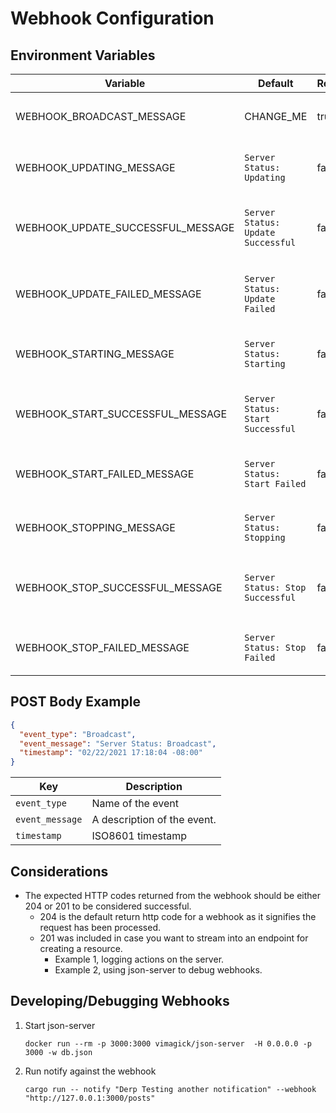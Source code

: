 # Webhook Configuration

## Environment Variables

| Variable                            | Default                            | Required | Description |
|-------------------------------------|------------------------------------|----------|-------------|
| WEBHOOK_BROADCAST_MESSAGE           | CHANGE_ME                           | true     | You set this. See `odin notify --help` |
| WEBHOOK_UPDATING_MESSAGE            | `Server Status: Updating`          | false    | Set the Updating message of your server |
| WEBHOOK_UPDATE_SUCCESSFUL_MESSAGE   | `Server Status: Update Successful` | false    | Set the Update Successful message of your server |
| WEBHOOK_UPDATE_FAILED_MESSAGE       | `Server Status: Update Failed`     | false    | Set the Update Failed message of your server |
| WEBHOOK_STARTING_MESSAGE            | `Server Status: Starting`          | false    | Set the Starting message of your server |
| WEBHOOK_START_SUCCESSFUL_MESSAGE    | `Server Status: Start Successful`  | false    | Set the Start Successful message of your server |
| WEBHOOK_START_FAILED_MESSAGE        | `Server Status: Start Failed`      | false    | Set the Start Failed message of your server |
| WEBHOOK_STOPPING_MESSAGE            | `Server Status: Stopping`          | false    | Set the Stopping message of your server |
| WEBHOOK_STOP_SUCCESSFUL_MESSAGE     | `Server Status: Stop Successful`   | false    | Set the Stop Successful message of your server |
| WEBHOOK_STOP_FAILED_MESSAGE         | `Server Status: Stop Failed`       | false    | Set the Stop Failed message of your server |


## POST Body Example

```Json
{
  "event_type": "Broadcast",
  "event_message": "Server Status: Broadcast",
  "timestamp": "02/22/2021 17:18:04 -08:00"
}
```

| Key             | Description |
|-----------------|-------------|
| `event_type`    | Name of the event |
| `event_message` | A description of the event. |
| `timestamp`     | ISO8601 timestamp |

## Considerations

- The expected HTTP codes returned from the webhook should be either 204 or 201 to be considered successful. 
    - 204 is the default return http code for a webhook as it signifies the request has been processed.
    - 201 was included in case you want to stream into an endpoint for creating a resource. 
      - Example 1, logging actions on the server.
      - Example 2, using json-server to debug webhooks.  
    
## Developing/Debugging Webhooks

1. Start json-server
   
    ```shell
    docker run --rm -p 3000:3000 vimagick/json-server  -H 0.0.0.0 -p 3000 -w db.json
    ```
   
2. Run notify against the webhook
   
    ```shell
    cargo run -- notify "Derp Testing another notification" --webhook "http://127.0.0.1:3000/posts"
    ```


